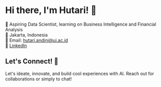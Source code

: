 # Hi there, I'm Hutari! 👋

🚀 Aspiring Data Scientist, learning on Business Intelligence and Financial Analysis  
📍 Jakarta, Indonesia  
📧 Email: hutari.andini@ui.ac.id  
🔗 [LinkedIn](https://www.linkedin.com)  

## Let's Connect! 🔗

Let's ideate, innovate, and build cool experiences with AI. Reach out for collaborations or simply to chat!

